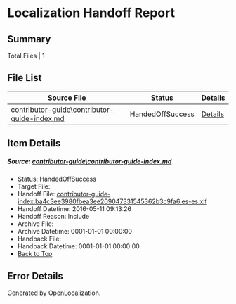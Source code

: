 # <a name='report-top'></a> Localization Handoff Report

## Summary
 Total Files | 1

## File List
 Source File | Status | Details 
 ----------- | ------ | ------- 
 [contributor-guide\contributor-guide-index.md](https://github.com/OpenLocalizationTest/azuretest/blob/8ea10d66cba5a4b890d9a0a2cfa51d106c70984f/contributor-guide/contributor-guide-index.md) | HandedOffSuccess | [Details](#44f3ebf9686f2eb9624b4d1ae44ced9b74d65ae116600)

## Item Details
##### <a name='44f3ebf9686f2eb9624b4d1ae44ced9b74d65ae116600'></a> Source: [contributor-guide\contributor-guide-index.md](https://github.com/OpenLocalizationTest/azuretest/blob/8ea10d66cba5a4b890d9a0a2cfa51d106c70984f/contributor-guide/contributor-guide-index.md)
* Status: HandedOffSuccess
* Target File: 
* Handoff File: [contributor-guide-index.ba4c3ee3980fbea3ee209047331545362b3c9fa6.es-es.xlf](https://github.com/OpenLocalizationTest/azuretest.handoff/blob/1ccb201b3eed32a85cfa160d430a402e14f78cb1/ol-handoff/OpenLocalizationTestOrg/azure-content-eses-test/master/ht/contributor-guide-index.ba4c3ee3980fbea3ee209047331545362b3c9fa6.es-es.xlf)
* Handoff Datetime: 2016-05-11 09:13:26
* Handoff Reason: Include
* Archive File: 
* Archive Datetime: 0001-01-01 00:00:00
* Handback File: 
* Handback Datetime: 0001-01-01 00:00:00
* [Back to Top](#report-top)


## Error Details

Generated by OpenLocalization.
